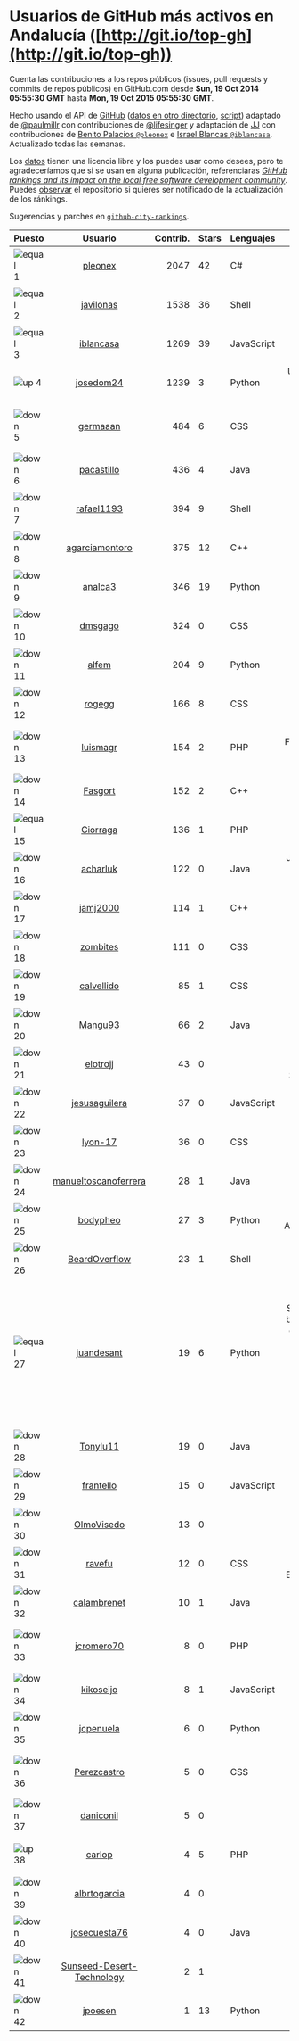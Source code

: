 
# Usuarios de GitHub más activos en Andalucía ([http://git.io/top-gh](http://git.io/top-gh))



  Cuenta las contribuciones a los repos públicos (issues, pull requests y commits de repos públicos) en GitHub.com desde  **Sun, 19 Oct 2014 05:55:30 GMT** hasta **Mon, 19 Oct 2015 05:55:30 GMT**.

  Hecho usando el API de [GitHub](http://github.com) ([datos en otro directorio](https://github.com/JJ/top-github-users-data/tree/master/data), [script](https://github.com/JJ/top-github-users)) adaptado de [@paulmillr](https://github.com/paulmillr) con contribuciones de [@lifesinger](https://github.com/lifesinger) y adaptación de [JJ](http://jj.github.io) con contribuciones de [Benito Palacios `@pleonex`](http://github.com/pleonex) e [Israel Blancas `@iblancasa`](https://github.com/iblancasa). Actualizado todas las semanas.

  Los [datos](https://github.com/JJ/top-github-users-data/tree/master/data) tienen una licencia libre y los puedes usar como desees, pero te agradeceríamos que si se usan en alguna publicación, referenciaras [*GitHub rankings and its impact on the local free software development community*](https://thewinnower.com/papers/github-rankings-and-its-impact-on-the-local-free-software-development-community). Puedes [observar](https://github.com/JJ/top-github-users-data/subscription) el repositorio si quieres ser notificado de la actualización de los ránkings.

  Sugerencias y parches en [`github-city-rankings`](http://github.com/JJ/github-city-rankings).


| Puesto   |  Usuario  |Contrib.| Stars | Lenguajes   |      Lugar      |  Avatar  |
|----------|:---------:|-------:|-------|-------------|:---------------:|----------|
|![equal](https://raw.githubusercontent.com/JJ/github-city-rankings/master/img/equal.gif) 1 | [pleonex](https://github.com/pleonex) | 2047 | 42 | C# | Granada, Andalucía, Spain | <img src='https://avatars2.githubusercontent.com/u/3107481?v=3&s=64' width="64" title='Benito Palacios Sánchez'> |
|![equal](https://raw.githubusercontent.com/JJ/github-city-rankings/master/img/equal.gif) 2 | [javilonas](https://github.com/javilonas) | 1538 | 36 | Shell | Sevilla, Andalucía,  (España) | <img src='https://avatars3.githubusercontent.com/u/2302257?v=3&s=64' width="64" title='Javier Sayago'> |
|![equal](https://raw.githubusercontent.com/JJ/github-city-rankings/master/img/equal.gif) 3 | [iblancasa](https://github.com/iblancasa) | 1269 | 39 | JavaScript | Granada, Andalucía, Spain | <img src='https://avatars0.githubusercontent.com/u/4806311?v=3&s=64' width="64" title='Israel Blancas'> |
|![up](https://raw.githubusercontent.com/JJ/github-city-rankings/master/img/up.gif) 4 | [josedom24](https://github.com/josedom24) | 1239 | 3 | Python | Utrera, Sevilla, Andalucía, Spain | <img src='https://avatars1.githubusercontent.com/u/1698221?v=3&s=64' width="64" title='José Domingo Muñoz Rodríguez'> |
|![down](https://raw.githubusercontent.com/JJ/github-city-rankings/master/img/down.gif) 5 | [germaaan](https://github.com/germaaan) | 484 | 6 | CSS | Granada / Almería (Andalucía), Spain | <img src='https://avatars1.githubusercontent.com/u/5518719?v=3&s=64' width="64" title='German Martinez'> |
|![down](https://raw.githubusercontent.com/JJ/github-city-rankings/master/img/down.gif) 6 | [pacastillo](https://github.com/pacastillo) | 436 | 4 | Java | Granada (Andalucía, Spain) | <img src='https://avatars3.githubusercontent.com/u/2456?v=3&s=64' width="64" title='Pedro A. Castillo Valdivieso'> |
|![down](https://raw.githubusercontent.com/JJ/github-city-rankings/master/img/down.gif) 7 | [rafael1193](https://github.com/rafael1193) | 394 | 9 | Shell | Granada, Andalucía, Spain | <img src='https://avatars1.githubusercontent.com/u/436547?v=3&s=64' width="64" title='Rafael Bailón'> |
|![down](https://raw.githubusercontent.com/JJ/github-city-rankings/master/img/down.gif) 8 | [agarciamontoro](https://github.com/agarciamontoro) | 375 | 12 | C++ | Granada, Andalucía, Spain | <img src='https://avatars3.githubusercontent.com/u/3924815?v=3&s=64' width="64" title='Alejandro García Montoro'> |
|![down](https://raw.githubusercontent.com/JJ/github-city-rankings/master/img/down.gif) 9 | [analca3](https://github.com/analca3) | 346 | 19 | Python | Granada, Andalucía, Spain | <img src='https://avatars1.githubusercontent.com/u/3939991?v=3&s=64' width="64" title='Antonio Álvarez Caballero'> |
|![down](https://raw.githubusercontent.com/JJ/github-city-rankings/master/img/down.gif) 10 | [dmsgago](https://github.com/dmsgago) | 324 | 0 | CSS | Sevilla, Andalucía, España | <img src='https://avatars3.githubusercontent.com/u/10972531?v=3&s=64' width="64" title='Diego Martín Sánchez'> |
|![down](https://raw.githubusercontent.com/JJ/github-city-rankings/master/img/down.gif) 11 | [alfem](https://github.com/alfem) | 204 | 9 | Python | Seville, Andalusia, Spain | <img src='https://avatars2.githubusercontent.com/u/697599?v=3&s=64' width="64" title='Alfonso E.M.'> |
|![down](https://raw.githubusercontent.com/JJ/github-city-rankings/master/img/down.gif) 12 | [rogegg](https://github.com/rogegg) | 166 | 8 | CSS | Granada, Andalucía, España | <img src='https://avatars1.githubusercontent.com/u/5522169?v=3&s=64' width="64" title='Rogelio'> |
|![down](https://raw.githubusercontent.com/JJ/github-city-rankings/master/img/down.gif) 13 | [luismagr](https://github.com/luismagr) | 154 | 2 | PHP | Jerez de la Frontera, Cádiz, Andalucía, España | <img src='https://avatars3.githubusercontent.com/u/2010864?v=3&s=64' width="64" title='Luis González'> |
|![down](https://raw.githubusercontent.com/JJ/github-city-rankings/master/img/down.gif) 14 | [Fasgort](https://github.com/Fasgort) | 152 | 2 | C++ | Spain, Andalucia | <img src='https://avatars1.githubusercontent.com/u/5921707?v=3&s=64' width="64" title='Fasgort'> |
|![equal](https://raw.githubusercontent.com/JJ/github-city-rankings/master/img/equal.gif) 15 | [Ciorraga](https://github.com/Ciorraga) | 136 | 1 | PHP | Jaén, Andalucía, España | <img src='https://avatars2.githubusercontent.com/u/5888071?v=3&s=64' width="64" title='Miguel Ángel Ciórraga'> |
|![down](https://raw.githubusercontent.com/JJ/github-city-rankings/master/img/down.gif) 16 | [acharluk](https://github.com/acharluk) | 122 | 0 | Java | Jaén, Granada, Andalucía, Spain | <img src='https://avatars3.githubusercontent.com/u/5154281?v=3&s=64' width="64" title='ACharLuk'> |
|![down](https://raw.githubusercontent.com/JJ/github-city-rankings/master/img/down.gif) 17 | [jamj2000](https://github.com/jamj2000) | 114 | 1 | C++ | Andalusia, Spain | <img src='https://avatars0.githubusercontent.com/u/2934084?v=3&s=64' width="64" title='José Antonio Muñoz Jiménez'> |
|![down](https://raw.githubusercontent.com/JJ/github-city-rankings/master/img/down.gif) 18 | [zombites](https://github.com/zombites) | 111 | 0 | CSS | Sevilla, Andalucía | <img src='https://avatars3.githubusercontent.com/u/6654662?v=3&s=64' width="64" title='Sergio Pérez-Pedrero Merino'> |
|![down](https://raw.githubusercontent.com/JJ/github-city-rankings/master/img/down.gif) 19 | [calvellido](https://github.com/calvellido) | 85 | 1 | CSS | Villamartín (Andalucía) | <img src='https://avatars3.githubusercontent.com/u/7753447?v=3&s=64' width="64" title='Juan Valencia'> |
|![down](https://raw.githubusercontent.com/JJ/github-city-rankings/master/img/down.gif) 20 | [Mangu93](https://github.com/Mangu93) | 66 | 2 | Java | Malaga, Andalusia. | <img src='https://avatars3.githubusercontent.com/u/7920900?v=3&s=64' width="64" title='Adrian Marin'> |
|![down](https://raw.githubusercontent.com/JJ/github-city-rankings/master/img/down.gif) 21 | [elotrojj](https://github.com/elotrojj) | 43 | 0 |  | Granada, Andalucía, Spain, Europe | <img src='https://avatars1.githubusercontent.com/u/12581556?v=3&s=64' width="64" title='El otro JJ'> |
|![down](https://raw.githubusercontent.com/JJ/github-city-rankings/master/img/down.gif) 22 | [jesusaguilera](https://github.com/jesusaguilera) | 37 | 0 | JavaScript | Andalucía | <img src='https://avatars0.githubusercontent.com/u/2405569?v=3&s=64' width="64" title=''> |
|![down](https://raw.githubusercontent.com/JJ/github-city-rankings/master/img/down.gif) 23 | [lyon-17](https://github.com/lyon-17) | 36 | 0 | CSS | Andalucia, Spain | <img src='https://avatars3.githubusercontent.com/u/7520588?v=3&s=64' width="64" title='Alejandro Gutierrez'> |
|![down](https://raw.githubusercontent.com/JJ/github-city-rankings/master/img/down.gif) 24 | [manueltoscanoferrera](https://github.com/manueltoscanoferrera) | 28 | 1 | Java | Seville, Andalusia, Spain | <img src='https://avatars1.githubusercontent.com/u/11190059?v=3&s=64' width="64" title=''> |
|![down](https://raw.githubusercontent.com/JJ/github-city-rankings/master/img/down.gif) 25 | [bodypheo](https://github.com/bodypheo) | 27 | 3 | Python | Málaga, Andalucía,Spain | <img src='https://avatars2.githubusercontent.com/u/535748?v=3&s=64' width="64" title='Juan Miguel Jiménez'> |
|![down](https://raw.githubusercontent.com/JJ/github-city-rankings/master/img/down.gif) 26 | [BeardOverflow](https://github.com/BeardOverflow) | 23 | 1 | Shell | Jaén, Andalucía, España | <img src='https://avatars2.githubusercontent.com/u/4147595?v=3&s=64' width="64" title='José Ángel Pastrana Padilla'> |
|![equal](https://raw.githubusercontent.com/JJ/github-city-rankings/master/img/equal.gif) 27 | [juandesant](https://github.com/juandesant) | 19 | 6 | Python | Jodrell Bank Observatory, SK11 9DL, UK, before Instituto de Astrofísica de Andalucía, Granada, E-18008, European Southern Observatory, Munich, D-80805 | <img src='https://avatars0.githubusercontent.com/u/1641249?v=3&s=64' width="64" title='Juande Santander-Vela'> |
|![down](https://raw.githubusercontent.com/JJ/github-city-rankings/master/img/down.gif) 28 | [Tonylu11](https://github.com/Tonylu11) | 19 | 0 | Java | Córdoba, Andalucia, España | <img src='https://avatars2.githubusercontent.com/u/11420713?v=3&s=64' width="64" title='Antonio Luque Bravo'> |
|![down](https://raw.githubusercontent.com/JJ/github-city-rankings/master/img/down.gif) 29 | [frantello](https://github.com/frantello) | 15 | 0 | JavaScript | Huelva, Andalucia, Spain | <img src='https://avatars2.githubusercontent.com/u/6098478?v=3&s=64' width="64" title='Fran Tello'> |
|![down](https://raw.githubusercontent.com/JJ/github-city-rankings/master/img/down.gif) 30 | [OlmoVisedo](https://github.com/OlmoVisedo) | 13 | 0 |  | Andalucía | <img src='https://avatars0.githubusercontent.com/u/11078120?v=3&s=64' width="64" title='Olmo Visedo'> |
|![down](https://raw.githubusercontent.com/JJ/github-city-rankings/master/img/down.gif) 31 | [ravefu](https://github.com/ravefu) | 12 | 0 | CSS | Granada, Andalucía, España (Spain) | <img src='https://avatars2.githubusercontent.com/u/4415103?v=3&s=64' width="64" title='Rafael Velázquez'> |
|![down](https://raw.githubusercontent.com/JJ/github-city-rankings/master/img/down.gif) 32 | [calambrenet](https://github.com/calambrenet) | 10 | 1 | Java | Andalucía (España) | <img src='https://avatars0.githubusercontent.com/u/1557627?v=3&s=64' width="64" title='José Luis Castro'> |
|![down](https://raw.githubusercontent.com/JJ/github-city-rankings/master/img/down.gif) 33 | [jcromero70](https://github.com/jcromero70) | 8 | 0 | PHP | Cabra - Córdoba - Andalucia - España | <img src='https://avatars3.githubusercontent.com/u/3167812?v=3&s=64' width="64" title='Juan Carlos Romero'> |
|![down](https://raw.githubusercontent.com/JJ/github-city-rankings/master/img/down.gif) 34 | [kikoseijo](https://github.com/kikoseijo) | 8 | 1 | JavaScript | Andalucía, Málaga. | <img src='https://avatars1.githubusercontent.com/u/1528668?v=3&s=64' width="64" title='Kiko Seijo'> |
|![down](https://raw.githubusercontent.com/JJ/github-city-rankings/master/img/down.gif) 35 | [jcpenuela](https://github.com/jcpenuela) | 6 | 0 | Python | Sevilla (Andalucía - España) | <img src='https://avatars2.githubusercontent.com/u/1961480?v=3&s=64' width="64" title='Juan Carlos Peñuela Jiménez'> |
|![down](https://raw.githubusercontent.com/JJ/github-city-rankings/master/img/down.gif) 36 | [Perezcastro](https://github.com/Perezcastro) | 5 | 0 | CSS | Priego de Córdoba, Andalucía, España | <img src='https://avatars3.githubusercontent.com/u/13264092?v=3&s=64' width="64" title='Antonio Pérez Castro'> |
|![down](https://raw.githubusercontent.com/JJ/github-city-rankings/master/img/down.gif) 37 | [daniconil](https://github.com/daniconil) | 5 | 0 |  | Andalucía | <img src='https://avatars2.githubusercontent.com/u/401161?v=3&s=64' width="64" title='Daniel M.'> |
|![up](https://raw.githubusercontent.com/JJ/github-city-rankings/master/img/up.gif) 38 | [carlop](https://github.com/carlop) | 4 | 5 | PHP | Granada, Andalucia, Spain | <img src='https://avatars1.githubusercontent.com/u/304140?v=3&s=64' width="64" title='Carlos López'> |
|![down](https://raw.githubusercontent.com/JJ/github-city-rankings/master/img/down.gif) 39 | [albrtogarcia](https://github.com/albrtogarcia) | 4 | 0 |  | Seville, Andalucia | <img src='https://avatars1.githubusercontent.com/u/12934142?v=3&s=64' width="64" title='Alberto'> |
|![down](https://raw.githubusercontent.com/JJ/github-city-rankings/master/img/down.gif) 40 | [josecuesta76](https://github.com/josecuesta76) | 4 | 0 | Java | Andalucia | <img src='https://avatars0.githubusercontent.com/u/11946768?v=3&s=64' width="64" title='Jose Manuel Cuesta'> |
|![down](https://raw.githubusercontent.com/JJ/github-city-rankings/master/img/down.gif) 41 | [Sunseed-Desert-Technology](https://github.com/Sunseed-Desert-Technology) | 2 | 1 |  | Andalucia, Spain | <img src='https://avatars1.githubusercontent.com/u/8932514?v=3&s=64' width="64" title='Sunseed Desert Technologies'> |
|![down](https://raw.githubusercontent.com/JJ/github-city-rankings/master/img/down.gif) 42 | [jpoesen](https://github.com/jpoesen) | 1 | 13 | Python | Andalusia, Spain | <img src='https://avatars0.githubusercontent.com/u/174225?v=3&s=64' width="64" title='Joeri Poesen'> |
